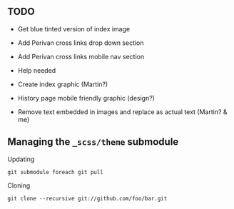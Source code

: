 ## TODO

* Get blue tinted version of index image
* Add Perivan cross links drop down section
* Add Perivan cross links mobile nav section

* Help needed

* Create index graphic (Martin?)
* History page mobile friendly graphic (design?)
* Remove text embedded in images and replace as actual text (Martin? & me)

## Managing the `_scss/theme` submodule

Updating

    git submodule foreach git pull

Cloning

    git clone --recursive git://github.com/foo/bar.git
